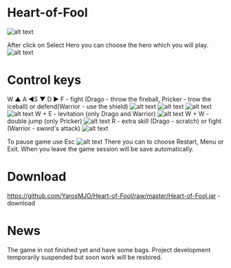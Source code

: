 # Heart-of-Fool
![alt text](https://github.com/YarosMJO/Heart-of-Fool/blob/master/readme_src/primary.png)

After click on Select Hero  you can choose the hero which you will play.
![alt text](https://github.com/YarosMJO/Heart-of-Fool/blob/master/readme_src/heroes.png)

# Сontrol keys
W &#9650; A  &#9664;S &#9660; D &#9654;
F - fight (Drago - throw the fireball, Pricker - trow the iceball) or defend(Warrior - use the shield)
![alt text](https://github.com/YarosMJO/Heart-of-Fool/blob/master/readme_src/drago_atack.png)
![alt text](https://github.com/YarosMJO/Heart-of-Fool/blob/master/readme_src/pricker_attack.png)
![alt text](https://github.com/YarosMJO/Heart-of-Fool/blob/master/readme_src/pricker_attack2.png)
![alt text](https://github.com/YarosMJO/Heart-of-Fool/blob/master/readme_src/warrior_atack.png)
W + E - levitation (only Drago and Warrior)
![alt text](https://github.com/YarosMJO/Heart-of-Fool/blob/master/readme_src/dragon_fly.png)
W + W - double jump (only Pricker)
![alt text](https://github.com/YarosMJO/Heart-of-Fool/blob/master/readme_src/pricker_jump.png)
R - extra skill (Drago - scratch) or fight (Warrior - sword's attack)
![alt text](https://github.com/YarosMJO/Heart-of-Fool/blob/master/readme_src/shield.png)

To pause game use Esc 
![alt text](https://github.com/YarosMJO/Heart-of-Fool/blob/master/readme_src/pause.png)
There you can to choose Restart, Menu or Exit. When you leave the game session will be save automatically.

# Download
https://github.com/YarosMJO/Heart-of-Fool/raw/master/Heart-of-Fool.jar - download

# News
The game in not finished yet and have some bags.
Project development temporarily suspended but soon work will be restored.
